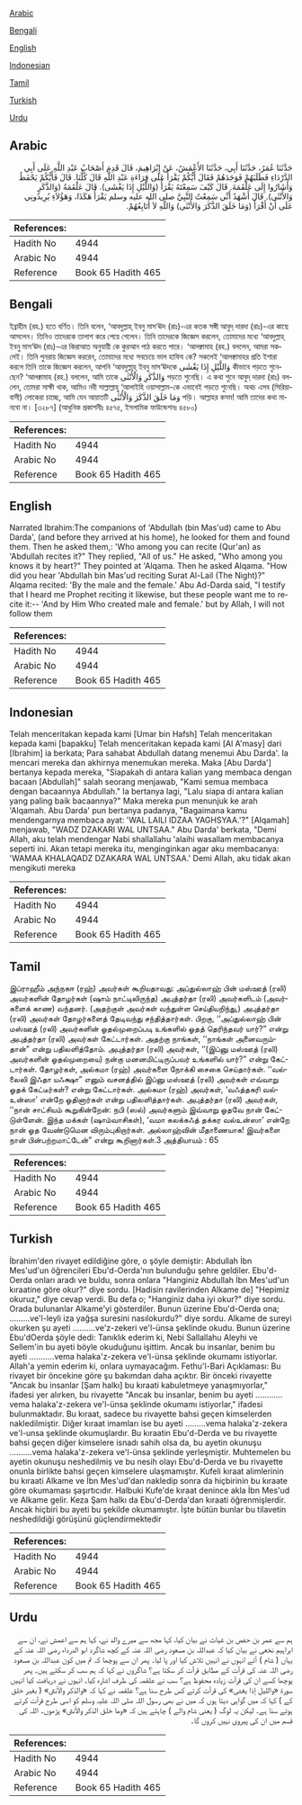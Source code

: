 [Arabic](#arabic)

[Bengali](#bengali)

[English](#english)

[Indonesian](#indonesian)

[Tamil](#tamil)

[Turkish](#turkish)

[Urdu](#urdu)

## Arabic


<div dir="rtl" lang="ar" style={{fontSize:'larger',backgroundColor:'#f8f9fa',padding:20}}>
حَدَّثَنَا عُمَرُ، حَدَّثَنَا أَبِي، حَدَّثَنَا الأَعْمَشُ، عَنْ إِبْرَاهِيمَ، قَالَ قَدِمَ أَصْحَابُ عَبْدِ اللَّهِ عَلَى أَبِي الدَّرْدَاءِ فَطَلَبَهُمْ فَوَجَدَهُمْ فَقَالَ أَيُّكُمْ يَقْرَأُ عَلَى قِرَاءَةِ عَبْدِ اللَّهِ قَالَ كُلُّنَا‏.‏ قَالَ فَأَيُّكُمْ يَحْفَظُ وَأَشَارُوا إِلَى عَلْقَمَةَ‏.‏ قَالَ كَيْفَ سَمِعْتَهُ يَقْرَأُ ‏(‏وَاللَّيْلِ إِذَا يَغْشَى‏)‏‏.‏ قَالَ عَلْقَمَةُ ‏(‏وَالذَّكَرِ وَالأُنْثَى‏)‏‏.‏ قَالَ أَشْهَدُ أَنِّي سَمِعْتُ النَّبِيَّ صلى الله عليه وسلم يَقْرَأُ هَكَذَا، وَهَؤُلاَءِ يُرِيدُونِي عَلَى أَنْ أَقْرَأَ ‏(‏وَمَا خَلَقَ الذَّكَرَ وَالأُنْثَى‏)‏ وَاللَّهِ لاَ أُتَابِعُهُمْ‏.‏
</div>
<div style={{backgroundColor:'#f8f9fa',padding:20, marginBottom: 10}}><table> <thead> <tr> <th>References:</th> <th></th> </tr> </thead> <tbody><tr><td>Hadith No</td><td>4944</td></tr><tr><td>Arabic No</td><td>4944</td></tr><tr><td>Reference</td><td>Book 65 Hadith 465</td></tr></tbody></table></div>

## Bengali


<div dir="ltr" lang="bn" style={{fontSize:'larger',backgroundColor:'#f8f9fa',padding:20}}>
ইব্রাহীম (রহ.) হতে বর্ণিত। তিনি বলেন, ‘আবদুল্লাহ্ ইবনু মাস‘ঊদ (রাঃ)-এর কতক সঙ্গী আবুদ্ দারদা (রাঃ)-এর কাছে আসলেন। তিনিও তাদেরকে তালাশ করে পেয়ে গেলেন। তিনি তাদেরকে জিজ্ঞেস করলেন, তোমাদের মধ্যে ‘আবদুল্লাহ্ ইবনু মাস‘ঊদ (রাঃ)-এর কিরাআত অনুযায়ী কে কুরআন পাঠ করতে পারে। ‘আলক্বামাহ (রহ.) বললেন, আমরা সকলেই। তিনি পুনরায় জিজ্ঞেস কররেন, তোমাদের মধ্যে সবচেয়ে ভাল হাফিয কে? সকলেই ‘আলক্বামাহর প্রতি ইশারা করলে তিনি তাকে জিজ্ঞেস করলেন, আপনি ‘আবদুল্লাহ্ ইবনু মাস‘ঊদকে وَاللَّيْلِ إِذَا يَغْشٰى কীভাবে পড়তে শুনেছেন? ‘আলক্বামাহ (রহ.) বললেন, আমি তাকে وَالذَّكَرِ وَالْأُنْثٰى পড়তে শুনেছি। এ কথা শুনে আবুদ্ দারদা (রাঃ) বললেন, তোমরা সাক্ষী থাক, আমিও নবী সাল্লাল্লাহু ‘আলাইহি ওয়াসাল্লাম-কে এভাবেই পড়তে শুনেছি। অথচ এসব (সিরিয়াবাসী) লোকেরা চাচ্ছে, আমি যেন আয়াতটি وَمَا خَلَقَ الذَّكَرَ وَالْأُنْثٰى পড়ি। আল্লাহর কসম! আমি তাদের কথা মানবো না। [৩২৮৭] (আধুনিক প্রকাশনীঃ ৪৫৭৫, ইসলামিক ফাউন্ডেশনঃ ৪৫৮০)
</div>
<div style={{backgroundColor:'#f8f9fa',padding:20, marginBottom: 10}}><table> <thead> <tr> <th>References:</th> <th></th> </tr> </thead> <tbody><tr><td>Hadith No</td><td>4944</td></tr><tr><td>Arabic No</td><td>4944</td></tr><tr><td>Reference</td><td>Book 65 Hadith 465</td></tr></tbody></table></div>

## English


<div dir="ltr" lang="en" style={{fontSize:'larger',backgroundColor:'#f8f9fa',padding:20}}>
Narrated Ibrahim:The companions of 'Abdullah (bin Mas'ud) came to Abu Darda', (and before they arrived at his home), he looked for them and found them. Then he asked them,: 'Who among you can recite (Qur'an) as 'Abdullah recites it?" They replied, "All of us." He asked, "Who among you knows it by heart?" They pointed at 'Alqama. Then he asked Alqama. "How did you hear 'Abdullah bin Mas'ud reciting Surat Al-Lail (The Night)?" Alqama recited: 'By the male and the female.' Abu Ad-Darda said, "I testify that I heard me Prophet reciting it likewise, but these people want me to recite it:-- 'And by Him Who created male and female.' but by Allah, I will not follow them
</div>
<div style={{backgroundColor:'#f8f9fa',padding:20, marginBottom: 10}}><table> <thead> <tr> <th>References:</th> <th></th> </tr> </thead> <tbody><tr><td>Hadith No</td><td>4944</td></tr><tr><td>Arabic No</td><td>4944</td></tr><tr><td>Reference</td><td>Book 65 Hadith 465</td></tr></tbody></table></div>

## Indonesian


<div dir="ltr" lang="id" style={{fontSize:'larger',backgroundColor:'#f8f9fa',padding:20}}>
Telah menceritakan kepada kami [Umar bin Hafsh] Telah menceritakan kepada kami [bapakku] Telah menceritakan kepada kami [Al A'masy] dari [Ibrahim] ia berkata; Para sahabat Abdullah datang menemui Abu Darda'. Ia mencari mereka dan akhirnya menemukan mereka. Maka [Abu Darda'] bertanya kepada mereka, "Siapakah di antara kalian yang membaca dengan bacaan [Abdullah]" salah seorang menjawab, "Kami semua membaca dengan bacaannya Abdullah." Ia bertanya lagi, "Lalu siapa di antara kalian yang paling baik bacaannya?" Maka mereka pun menunjuk ke arah 'Alqamah. Abu Darda' pun bertanya padanya, "Bagaimana kamu mendengarnya membaca ayat: 'WAL LAILI IDZAA YAGHSYAA.'?" [Alqamah] menjawab, "WADZ DZAKARI WAL UNTSAA." Abu Darda' berkata, "Demi Allah, aku telah mendengar Nabi shallallahu 'alaihi wasallam membacanya seperti ini. Akan tetapi mereka itu, menginginkan agar aku membacanya: 'WAMAA KHALAQADZ DZAKARA WAL UNTSAA.' Demi Allah, aku tidak akan mengikuti mereka
</div>
<div style={{backgroundColor:'#f8f9fa',padding:20, marginBottom: 10}}><table> <thead> <tr> <th>References:</th> <th></th> </tr> </thead> <tbody><tr><td>Hadith No</td><td>4944</td></tr><tr><td>Arabic No</td><td>4944</td></tr><tr><td>Reference</td><td>Book 65 Hadith 465</td></tr></tbody></table></div>

## Tamil


<div dir="ltr" lang="ta" style={{fontSize:'larger',backgroundColor:'#f8f9fa',padding:20}}>
இப்ராஹீம் அந்நகஈ (ரஹ்) அவர்கள் கூறியதாவது: அப்துல்லாஹ் பின் மஸ்ஊத் (ரலி) அவர்களின் தோழர்கள் (ஷாம் நாட்டிலிருந்த) அபுத்தர்தா (ரலி) அவர்களிடம் (அவர்களைக் காண) வந்தனர். (அதற்குள் அவர்கள் வந்துள்ள செய்தியறிந்து,) அபுத்தர்தா (ரலி) அவர்கள் தோழர்களைத் தேடிவந்து சந்தித்தார்கள். பிறகு, ‘‘அப்துல்லாஹ் பின் மஸ்ஊத் (ரலி) அவர்களின் ஓதல்முறைப்படி உங்களில் ஓதத் தெரிந்தவர் யார்?” என்று அபுத்தர்தா (ரலி) அவர்கள் கேட்டார்கள். அதற்கு நாங்கள், ‘‘நாங்கள் அனைவரும்தான்” என்று பதிலளித்தோம். அபுத்தர்தா (ரலி) அவர்கள், ‘‘(இப்னு மஸ்ஊத் (ரலி) அவர்களின் ஓதல்முறையை) நன்கு மனனமிட்டிருப்பவர் உங்களில் யார்?” என்று கேட்டார்கள். தோழர்கள், அல்கமா (ரஹ்) அவர்களை நோக்கி சைகை செய்தார்கள். ‘‘வல்லைலி இஃதா யஃக்ஷா” எனும் வசனத்தில் இப்னு மஸ்ஊத் (ரலி) அவர்கள் எவ்வாறு ஓதக் கேட்டீர்கள்? என்று கேட்டார்கள். அல்கமா (ரஹ்) அவர்கள், ‘வஃத்தகரி வல்உன்ஸா’ என்றே ஓதினார்கள் என்று பதிலளித்தார்கள். அபுத்தர்தா (ரலி) அவர்கள், ‘‘நான் சாட்சியம் கூறுகின்றேன்: நபி (ஸல்) அவர்களும் இவ்வாறு ஓதவே நான் கேட்டுள்ளேன். இந்த மக்கள் (ஷாம்வாசிகள்), ‘வமா கலக்கஃத் தக்கர வல்உன்ஸா’ என்றே நான் ஓத வேண்டுமென விரும்புகிறார்கள். அல்லாஹ்வின் மீதாணையாக! இவர்களை நான் பின்பற்றமாட்டேன்” என்று கூறினார்கள்.3 அத்தியாயம் : 65
</div>
<div style={{backgroundColor:'#f8f9fa',padding:20, marginBottom: 10}}><table> <thead> <tr> <th>References:</th> <th></th> </tr> </thead> <tbody><tr><td>Hadith No</td><td>4944</td></tr><tr><td>Arabic No</td><td>4944</td></tr><tr><td>Reference</td><td>Book 65 Hadith 465</td></tr></tbody></table></div>

## Turkish


<div dir="ltr" lang="tr" style={{fontSize:'larger',backgroundColor:'#f8f9fa',padding:20}}>
İbrahim'den rivayet edildiğine göre, o şöyle demiştir: Abdullah İbn Mes'ud'un öğrencileri Ebu'd-Oerda'nın bulunduğu şehre geldiler. Ebu'd-Oerda onları aradı ve buldu, sonra onlara "Hanginiz Abdullah İbn Mes'ud'un kıraatine göre okur?" diye sordu. [Hadisin ravilerinden Alkame de] "Hepimiz okuruz," diye cevap verdi. Bu defa o; "Hanginiz daha iyi okur?" diye sordu. Orada bulunanlar Alkame'yi gösterdiler. Bunun üzerine Ebu'd-Oerda ona; .........ve'l-leyli iza yağşa suresini nasılokurdu?" diye sordu. Alkame de sureyi okurken şu ayeti ..........ve'z-zekeri ve'l-ünsa şeklinde okudu. Bunun üzerine Ebu'dOerda şöyle dedi: Tanıklık ederim ki, Nebi Sallallahu Aleyhi ve Sellem'in bu ayeti böyle okuduğunu işittim. Ancak bu insanlar, benim bu ayeti ...........vema halaka'z-zekera ve'l-ünsa şeklinde okumamı istiyorlar. Allah'a yemin ederim ki, onlara uymayacağım. Fethu'l-Bari Açıklaması: Bu rivayet bir öncekine göre şu bakımdan daha açıktır. Bir önceki rivayette "Ancak bu insanlar [Şam halkı] bu kıraati kabuletmeye yanaşmıyorlar," ifadesi yer alırken, bu rivayette "Ancak bu insanlar, benim bu ayeti ............ vema halaka'z-zekera ve'l-ünsa şeklinde okumamı istiyorlar," ifadesi bulunmaktadır. Bu kıraat, sadece bu rivayette bahsi geçen kimselerden nakledilmiştir. Diğer kıraat imamları ise bu ayeti .........vema halaka'z-zekera ve'l-unsa şeklinde okumuşlardır. Bu kıraatin Ebu'd-Derda ve bu rivayette bahsi geçen diğer kimselere isnadı sahih olsa da, bu ayetin okunuşu ..........vema halaka'z-zekera ve'l-ünsa şeklinde yerleşmiştir. Muhtemelen bu ayetin okunuşu neshedilmiş ve bu nesih olayı Ebu'd-Derda ve bu rivayette onunla birlikte bahsi geçen kimselere ulaşmamıştır. Kufeli kıraat alimlerinin bu kıraati Alkame ve İbn Mes'ud'dan nakledip sonra da hiçbirinin bu kıraate göre okumaması şaşırtıcıdır. Halbuki Kufe'de kıraat denince akla İbn Mes'ud ve Alkame gelir. Keza Şam halkı da Ebu'd-Derda'dan kıraati öğrenmişlerdir. Ancak hiçbiri bu ayeti bu şekilde okumamıştır. İşte bütün bunlar bu tilavetin neshedildiği görüşünü güçlendirmektedir
</div>
<div style={{backgroundColor:'#f8f9fa',padding:20, marginBottom: 10}}><table> <thead> <tr> <th>References:</th> <th></th> </tr> </thead> <tbody><tr><td>Hadith No</td><td>4944</td></tr><tr><td>Arabic No</td><td>4944</td></tr><tr><td>Reference</td><td>Book 65 Hadith 465</td></tr></tbody></table></div>

## Urdu


<div dir="rtl" lang="ur" style={{fontSize:'larger',backgroundColor:'#f8f9fa',padding:20}}>
ہم سے عمر بن حفص بن غیاث نے بیان کیا، کہا مجھ سے میرے والد نے، کہا ہم سے اعمش نے، ان سے ابراہیم نخعی نے بیان کیا کہ عبداللہ بن مسعود رضی اللہ عنہ کے کچھ شاگرد ابو الدرداء رضی اللہ عنہ کے یہاں ( شام ) آئے انہوں نے انہیں تلاش کیا اور پا لیا۔ پھر ان سے پوچھا کہ تم میں کون عبداللہ بن مسعود رضی اللہ عنہ کی قرآت کے مطابق قرآت کر سکتا ہے؟ شاگروں نے کہا کہ ہم سب کر سکتے ہیں۔ پھر پوچھا کسے ان کی قرآت زیادہ محفوظ ہے؟ سب نے علقمہ کی طرف اشارہ کیا۔ انہوں نے دریافت کیا انہیں سورۃ «والليل إذا يغشى‏» کی قرآت کرتے کس طرح سنا ہے؟ علقمہ نے کہا کہ «والذكر والأنثى‏» ( بغیر خلق کے ) کہا کہ میں گواہی دیتا ہوں کہ میں نے بھی رسول اللہ صلی اللہ علیہ وسلم کو اسی طرح قرآت کرتے ہوئے سنا ہے۔ لیکن یہ لوگ ( یعنی شام والے ) چاہتے ہیں کہ «وما خلق الذكر والأنثى‏» پڑھوں۔ اللہ کی قسم میں ان کی پیروی نہیں کروں گا۔
</div>
<div style={{backgroundColor:'#f8f9fa',padding:20, marginBottom: 10}}><table> <thead> <tr> <th>References:</th> <th></th> </tr> </thead> <tbody><tr><td>Hadith No</td><td>4944</td></tr><tr><td>Arabic No</td><td>4944</td></tr><tr><td>Reference</td><td>Book 65 Hadith 465</td></tr></tbody></table></div>